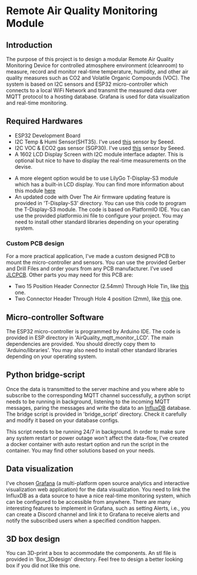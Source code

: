 # Remote Air Quality Monitoring Module

## Introduction
The purpose of this project is to design a modular Remote Air Quality Monitoring Device for controlled atmosphere environment (cleanroom) to measure, record and monitor real-time temperature, humidity, and other air quality measures such as CO2 and Volatile Organic Compounds (VOC). The system is based on I2C sensors and ESP32 micro-controller which connects to a local WiFi Network and transmit the measured data over MQTT protocol to a hosting database. Grafana is used for data visualization and real-time monitoring.

## Required Hardwares
- ESP32 Development Board
- I2C Temp & Humi Sensor(SHT35). I've used [this](https://media.digikey.com/pdf/Data%20Sheets/Seeed%20Technology/Grove_I2C_HighAccuracy_Temp_Humi_Sensor(SHT35)_Web.pdf) sensor by Seeed.
- I2C VOC & ECO2 gas sensor (SGP30). I've used [this](https://media.digikey.com/pdf/Data%20Sheets/Seeed%20Technology/101020512_Web.pdf) sensor by Seeed.
- A 1602 LCD Display Screen with I2C module interface adapter. This is optional but nice to have to display the real-time measurements on the devise.

* A more elegent option would be to use LilyGo T-Display-S3 module which has a built-in LCD display. You can find more information about this module [here](https://github.com/Xinyuan-LilyGO/T-Display-S3)
* An updated code with Over The Air firmware updating feature is provided in 'T-Display-S3' directory. You can use this code to program the T-Display-S3 module. The code is based on PlatformIO IDE. You can use the provided platformio.ini file to configure your project. You may need to install other standard libraries depending on your operating system.

### Custom PCB design
For a more practical application, I've made a custom designed PCB to mount the micro-controller and sensors. You can use the provided Gerber and Drill Files and order yours from any PCB manufacturer. I've used [JLCPCB](https://jlcpcb.com). Other parts you may need for this PCB are:
- Two 15 Position Header Connector (2.54mm) Through Hole Tin, like [this](https://www.digikey.ca/en/products/detail/sullins-connector-solutions/PPTC151LFBN-RC/810153) one.
- Two Connector Header Through Hole 4 position (2mm), like [this](https://www.digikey.ca/en/products/detail/sullins-connector-solutions/SWR201-NRTN-S04-SA-WH/2769602) one.


## Micro-controller Software
The ESP32 micro-controller is programmed by Arduino IDE. The code is provided in ESP directory in 'AirQuality_mqtt_monitor_LCD'. The main dependencies are provided. You should directly copy them to 'Arduino/libraries'. You may also need to install other standard libraries depending on your operating system.

## Python bridge-script
Once the data is transmitted to the server machine and you where able to subscribe to the corresponding MQTT channel successfully, a python script needs to be running in background, listening to the incoming MQTT messages, paring the messages and write the data to an [InfluxDB](https://www.influxdata.com/get-influxdb/) database. The bridge script is provided in 'bridge_script' directory. Check it carefully and modify it based on your database configs.

This script needs to be running 24/7 in background. In order to make sure any system restart or power outage won't affect the data-flow, I've created a docker container with auto restart option and run the script in the container. You may find other solutions based on your needs.

## Data visualization
I've chosen [Grafana](https://grafana.com) (a multi-platform open source analytics and interactive visualization web application) for the data visualization. You need to link the InfluxDB as a data source to have a nice real-time monitoring system, which can be configured to be accessible from anywhere. There are many interesting features to implement in Grafana, such as setting Alerts, i.e., you can create a Discord channel and link it to Grafana to receive alerts and notify the subscribed users when a specified condition happen.

## 3D box design
You can 3D-print a box to accommodate the components. An stl file is provided in 'Box_3Ddesign' directory. Feel free to design a better looking box if you did not like this one.
